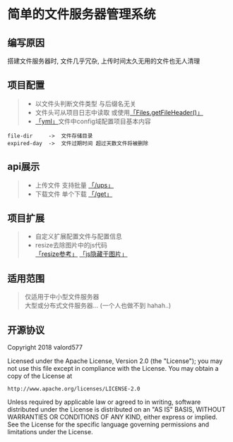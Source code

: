 # 简单的文件服务器管理系统

## 编写原因
搭建文件服务器时, 文件几乎冗杂, 上传时间太久无用的文件也无人清理

## 项目配置
> * 以文件头判断文件类型 与后缀名无关
> * 文件头可从项目日志中读取 或使用[「Files.getFileHeader()」](src/main/java/org/elsa/filemanager/common/utils/Files.java)
> * [「yml」](src/main/resources/application-dev.yml)文件中config域配置项目基本内容 <br>

    file-dir     ->  文件存储目录
    expired-day  ->  文件过期时间 超过天数文件将被删除

## api展示
> * 上传文件 支持批量 [「/ups」](.image/ups.jpg)
> * 下载文件 单个下载 [「/get」](.image/get.jpg)

## 项目扩展
> * 自定义扩展配置文件与配置信息
> * resize去除图片中的js代码 <br>
   [「resize参考」](https://www.jianshu.com/p/27536926aa2f)
   [「js隐藏于图片」](https://blog.csdn.net/shixing_11/article/details/7072804)

## 适用范围
> 仅适用于中小型文件服务器 <br>
> 大型或分布式文件服务器... (一个人也做不到 hahah..)

## 开源协议
Copyright 2018 valord577

Licensed under the Apache License, Version 2.0 (the "License"); you may
not use this file except in compliance with the License. You may obtain
a copy of the License at

    http://www.apache.org/licenses/LICENSE-2.0

Unless required by applicable law or agreed to in writing, software
distributed under the License is distributed on an "AS IS" BASIS, WITHOUT
WARRANTIES OR CONDITIONS OF ANY KIND, either express or implied. See the
License for the specific language governing permissions and limitations
under the License.
